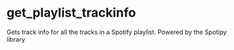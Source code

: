 # get_playlist_trackinfo
Gets track info for all the tracks in a Spotify playlist. Powered by the Spotipy library
